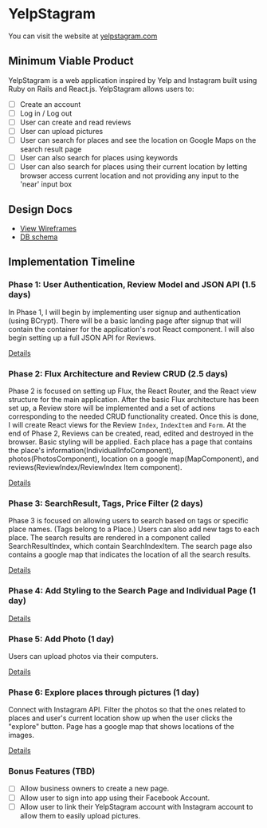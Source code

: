 # YelpStagram

You can visit the website at [yelpstagram.com][heroku]

[heroku]: http://www.yelpstagram.com

## Minimum Viable Product

YelpStagram is a web application inspired by Yelp and Instagram built using Ruby on Rails
and React.js. YelpStagram allows users to:

<!-- This is a Markdown checklist. Use it to keep track of your progress! -->

- [ ] Create an account
- [ ] Log in / Log out
- [ ] User can create and read reviews
- [ ] User can upload pictures
- [ ] User can search for places and see the location on Google Maps on the search result page
- [ ] User can also search for places using keywords  
- [ ] User can also search for places using their current location by letting browser access current location and not providing any input to the 'near' input box

## Design Docs
* [View Wireframes][view]
* [DB schema][schema]

[view]: ./docs/views.md
[schema]: ./docs/schema.md

## Implementation Timeline

### Phase 1: User Authentication, Review Model and JSON API (1.5 days)

In Phase 1, I will begin by implementing user signup and authentication (using
BCrypt). There will be a basic landing page after signup that will contain the
container for the application's root React component. I will also begin setting up a full JSON API for Reviews.

[Details][phase-one]

### Phase 2: Flux Architecture and Review CRUD (2.5 days)

Phase 2 is focused on setting up Flux, the React Router, and the React view
structure for the main application. After the basic Flux architecture has been
set up, a Review store will be implemented and a set of actions corresponding to
the needed CRUD functionality created. Once this is done, I will create React
views for the Review `Index`, `IndexItem` and `Form`. At the end of Phase 2,
Reviews can be created, read, edited and destroyed in the browser. Basic styling will be applied. Each place has a page that contains the place's information(IndividualInfoComponent), photos(PhotosComponent), location on a google map(MapComponent), and reviews(ReviewIndex/ReviewIndex Item component).

[Details][phase-two]

### Phase 3: SearchResult, Tags, Price Filter (2 days)

Phase 3 is focused on allowing users to search based on tags or specific place names. (Tags belong to a Place.) Users can also add new tags to each place. The search results are rendered in a component called SearchResultIndex, which contain SearchIndexItem. The search page also contains a google map that indicates the location of all the search results.

[Details][phase-three]

### Phase 4: Add Styling to the Search Page and Individual Page (1 day)


[Details][phase-four]

### Phase 5: Add Photo (1 day)

Users can upload photos via their computers.

[Details][phase-five]

### Phase 6: Explore places through pictures (1 day)

Connect with Instagram API. Filter the photos so that the ones related to places and user's current location show up when the user clicks the "explore" button. Page has a google map that shows locations of the images.

[Details][phase-six]

### Bonus Features (TBD)
- [ ] Allow business owners to create a new page.
- [ ] Allow user to sign into app using their Facebook Account.
- [ ] Allow user to link their YelpStagram account with Instagram account to allow them to easily upload pictures.

[phase-one]: ./docs/phases/phase1.md
[phase-two]: ./docs/phases/phase2.md
[phase-three]: ./docs/phases/phase3.md
[phase-four]: ./docs/phases/phase4.md
[phase-five]: ./docs/phases/phase5.md
[phase-six]: ./docs/phases/phase6.md
